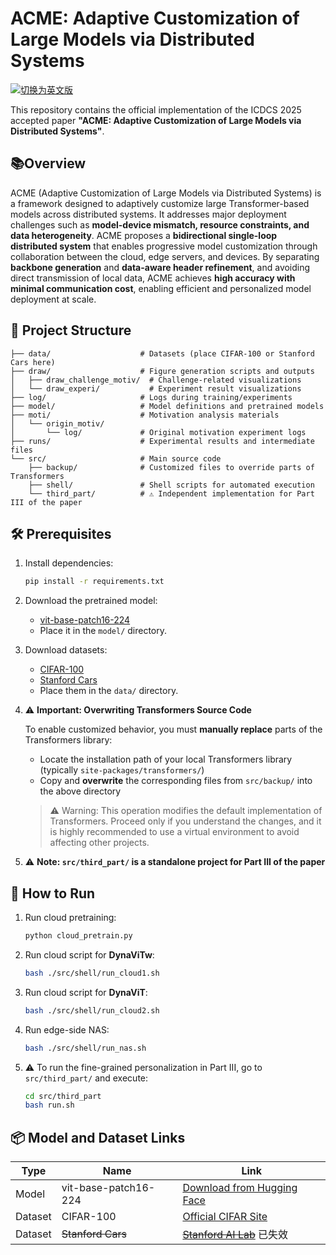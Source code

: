 
# ACME: Adaptive Customization of Large Models via Distributed Systems

[![切换为英文版](https://img.shields.io/badge/GitHub-Chinese-blue?logo=github)](./README_CN.md)

This repository contains the official implementation of the ICDCS 2025 accepted paper **"ACME: Adaptive Customization of Large Models via Distributed Systems"**.

## 📚Overview

ACME (Adaptive Customization of Large Models via Distributed Systems) is a framework designed to adaptively customize large Transformer-based models across distributed systems. It addresses major deployment challenges such as **model-device mismatch, resource constraints, and data heterogeneity**. ACME proposes a **bidirectional single-loop distributed system** that enables progressive model customization through collaboration between the cloud, edge servers, and devices. By separating **backbone generation** and **data-aware header refinement**, and avoiding direct transmission of local data, ACME achieves **high accuracy with minimal communication cost**, enabling efficient and personalized model deployment at scale.

## 📁 Project Structure

```
├── data/                    # Datasets (place CIFAR-100 or Stanford Cars here)
├── draw/                    # Figure generation scripts and outputs
│   ├── draw_challenge_motiv/  # Challenge-related visualizations
│   └── draw_experi/           # Experiment result visualizations
├── log/                     # Logs during training/experiments
├── model/                   # Model definitions and pretrained models
├── moti/                    # Motivation analysis materials
│   └── origin_motiv/
│       └── log/             # Original motivation experiment logs
├── runs/                    # Experimental results and intermediate files
└── src/                     # Main source code
    ├── backup/              # Customized files to override parts of Transformers
    ├── shell/               # Shell scripts for automated execution
    └── third_part/          # ⚠️ Independent implementation for Part III of the paper 
```

## 🛠️ Prerequisites

1. Install dependencies:

   ```bash
   pip install -r requirements.txt
   ```

2. Download the pretrained model:

   - [vit-base-patch16-224](https://huggingface.co/google/vit-base-patch16-224)
   - Place it in the `model/` directory.

3. Download datasets:

   - [CIFAR-100](https://www.cs.toronto.edu/~kriz/cifar.html)
   - [Stanford Cars](https://docs.pytorch.org/vision/stable/generated/torchvision.datasets.StanfordCars.html)
   - Place them in the `data/` directory.

4. ⚠️ **Important: Overwriting Transformers Source Code**

   To enable customized behavior, you must **manually replace** parts of the Transformers library:

   - Locate the installation path of your local Transformers library (typically `site-packages/transformers/`)
   - Copy and **overwrite** the corresponding files from `src/backup/` into the above directory

   > ⚠ Warning: This operation modifies the default implementation of Transformers. Proceed only if you understand the changes, and it is highly recommended to use a virtual environment to avoid affecting other projects.
   
5. ⚠️ **Note: `src/third_part/` is a standalone project for Part III of the paper**


## 🚀 How to Run

1. Run cloud pretraining:

   ```bash
   python cloud_pretrain.py
   ```

2. Run cloud script for **DynaViTw**:

   ```bash
   bash ./src/shell/run_cloud1.sh
   ```

3. Run cloud script for **DynaViT**:

   ```bash
   bash ./src/shell/run_cloud2.sh
   ```

4. Run edge-side NAS:

   ```bash
   bash ./src/shell/run_nas.sh
   ```

5. ⚠️ To run the fine-grained personalization in Part III, go to `src/third_part/` and execute:

   ```bash
   cd src/third_part
   bash run.sh
   ```

## 📦 Model and Dataset Links

| Type | Name | Link |
|------|------|------|
| Model | vit-base-patch16-224 | [Download from Hugging Face](https://huggingface.co/google/vit-base-patch16-224) |
| Dataset | CIFAR-100 | [Official CIFAR Site](https://www.cs.toronto.edu/~kriz/cifar.html) |
| Dataset | ~~Stanford Cars~~ | [~~Stanford AI Lab~~](https://ai.stanford.edu/~jkrause/cars/car_dataset.html) 已失效|

